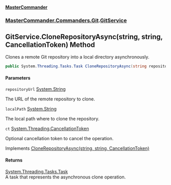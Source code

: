 #### [MasterCommander](MasterCommander.md 'MasterCommander')
### [MasterCommander.Commanders.Git](MasterCommander.md#MasterCommander.Commanders.Git 'MasterCommander.Commanders.Git').[GitService](GitService.md 'MasterCommander.Commanders.Git.GitService')

## GitService.CloneRepositoryAsync(string, string, CancellationToken) Method

Clones a remote Git repository into a local directory asynchronously.

```csharp
public System.Threading.Tasks.Task CloneRepositoryAsync(string repositoryUrl, string localPath, System.Threading.CancellationToken ct=default(System.Threading.CancellationToken));
```
#### Parameters

<a name='MasterCommander.Commanders.Git.GitService.CloneRepositoryAsync(string,string,System.Threading.CancellationToken).repositoryUrl'></a>

`repositoryUrl` [System.String](https://docs.microsoft.com/en-us/dotnet/api/System.String 'System.String')

The URL of the remote repository to clone.

<a name='MasterCommander.Commanders.Git.GitService.CloneRepositoryAsync(string,string,System.Threading.CancellationToken).localPath'></a>

`localPath` [System.String](https://docs.microsoft.com/en-us/dotnet/api/System.String 'System.String')

The local path where to clone the repository.

<a name='MasterCommander.Commanders.Git.GitService.CloneRepositoryAsync(string,string,System.Threading.CancellationToken).ct'></a>

`ct` [System.Threading.CancellationToken](https://docs.microsoft.com/en-us/dotnet/api/System.Threading.CancellationToken 'System.Threading.CancellationToken')

Optional cancellation token to cancel the operation.

Implements [CloneRepositoryAsync(string, string, CancellationToken)](IGitService.CloneRepositoryAsync(string,string,CancellationToken).md 'MasterCommander.Commanders.Git.IGitService.CloneRepositoryAsync(string, string, System.Threading.CancellationToken)')

#### Returns
[System.Threading.Tasks.Task](https://docs.microsoft.com/en-us/dotnet/api/System.Threading.Tasks.Task 'System.Threading.Tasks.Task')  
A task that represents the asynchronous clone operation.